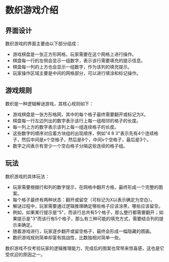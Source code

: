 # 数织游戏介绍

## 界面设计

数织游戏的界面主要由以下部分组成：

- 游戏棋盘是一张正方形网格，玩家需要在这个网格上进行操作。
- 棋盘每一行的左侧会显示一组数字，表示该行需要填充的提示信息。
- 棋盘每一列的上方也会显示一组数字，作为该列的填充提示。
- 玩家操作区域主要是中间的网格部分，可以进行填涂和标记操作。

## 游戏规则

数织是一种逻辑解谜游戏，其核心规则如下：

- 游戏棋盘是一张方形格网，其中的每个格子最终需要翻开或标记为X。
- 棋盘每一行左边列出的数字表示该行上每一组相邻的格子的长度。
- 每一列上方的数字表示该列上每一组连续格子的长度。
- 这些数字的顺序对应着方块组的出现顺序，例如"4 8 3"表示先有4个连续格子，然后中间是x个空格子，然后是8个，中间x个空格子，最后是3个。
- 数字之间表示有至少一个空白格子分隔这些连续的格子组。

## 玩法

数织游戏的具体玩法：

- 玩家需要根据行和列的数字提示，在网格中翻开方格，最终形成一个完整的图案。
- 每个格子最终有两种状态：翻开或留空（可标记为X以表示确定为空白）。
- 解谜过程中，玩家需要通过逻辑推理确定哪些格子应该涂黑，哪些应该留空。
- 例如，如果某行提示是"5"，而该行总共有5个格子，那么整行都需要翻开；如果提示是"3"而该行有5个格子，那么有三种可能的填充方式，需要结合列的提示来确定。
- 随着游戏进行，玩家逐步翻开或留空格子，最终会形成一幅隐藏的图画。
- 数织游戏规则简单却富有挑战性，比数独相对简单一些。 

数织游戏不仅考验玩家的逻辑推理能力，完成后的图案也常带来惊喜感，这也是它受欢迎的原因之一。